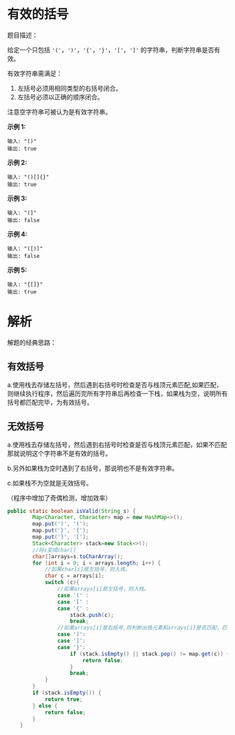 # 有效的括号

题目描述：

给定一个只包括 `'('`，`')'`，`'{'`，`'}'`，`'['`，`']'` 的字符串，判断字符串是否有效。

有效字符串需满足：

1. 左括号必须用相同类型的右括号闭合。
2. 左括号必须以正确的顺序闭合。

注意空字符串可被认为是有效字符串。

**示例 1:**

```
输入: "()"
输出: true
```

**示例 2:**

```
输入: "()[]{}"
输出: true
```

**示例 3:**

```
输入: "(]"
输出: false
```

**示例 4:**

```
输入: "([)]"
输出: false
```

**示例 5:**

```
输入: "{[]}"
输出: true
```

# 解析

解题的经典思路：

## 有效括号

a.使用栈去存储左括号，然后遇到右括号时检查是否与栈顶元素匹配,如果匹配，则继续执行程序，然后遍历完所有字符串后再检查一下栈，如果栈为空，说明所有括号都匹配完毕，为有效括号。



## 无效括号

a.使用栈去存储左括号，然后遇到右括号时检查是否与栈顶元素匹配，如果不匹配那就说明这个字符串不是有效的括号。

b.另外如果栈为空时遇到了右括号，那说明也不是有效字符串。

c.如果栈不为空就是无效括号。

（程序中增加了奇偶检测，增加效率）

```java
public static boolean isValid(String s) {
        Map<Character, Character> map = new HashMap<>();
        map.put(')', '(');
        map.put('}', '{');
        map.put(']', '[');
        Stack<Character> stack=new Stack<>();
        //将s变成char[]
        char[]arrays=s.toCharArray();
        for (int i = 0; i < arrays.length; i++) {
            //如果char[i]是左括号，则入栈。
            char c = arrays[i];
            switch (c){
                //如果arrays[i]是左括号，则入栈。
                case '(' :
                case '[' :
                case '{' :
                    stack.push(c);
                    break;
                //如果arrays[i]是右括号,则判断出栈元素和arrays[i]是否匹配，匹配返回true，不匹配返回false，栈空返回false。
                case ')':
                case ']':
                case '}':
                    if (stack.isEmpty() || stack.pop() != map.get(c)) {
                        return false;
                    }
                    break;
            }
        }
        if (stack.isEmpty()) {
            return true;
        } else {
            return false;
        }
    }
```

